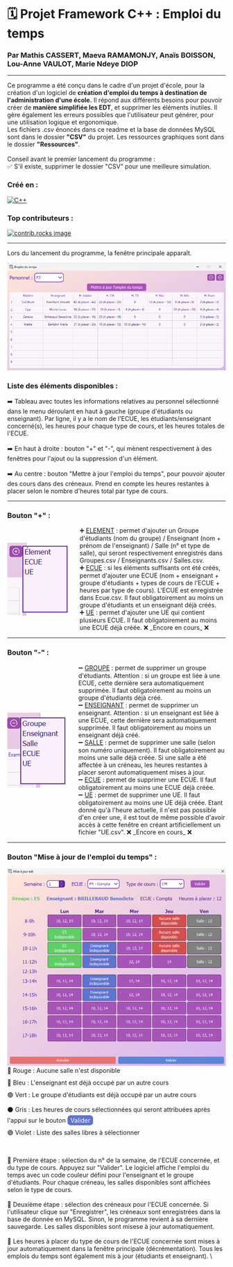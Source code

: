 # 🗓 Projet Framework C++ : Emploi du temps
### Par Mathis CASSERT, Maeva RAMAMONJY, Anaïs BOISSON, Lou-Anne VAULOT, Marie Ndeye DIOP

*** 

Ce programme a été conçu dans le cadre d'un projet d'école, pour la création d'un logiciel de **création d'emploi du temps à destination de l'administration d'une école.**
Il répond aux différents besoins pour pouvoir créer de **manière simplifiée les EDT**, et supprimer les éléments inutiles. Il gère également les erreurs possibles que l'utilisateur peut générer, pour une utilisation logique et ergonomique.\
Les fichiers .csv énoncés dans ce readme et la base de données MySQL sont dans le dossier **"CSV"** du projet.
Les ressources graphiques sont dans le dossier **"Ressources"**.
\
\
Conseil avant le premier lancement du programme : \
✅ S'il existe, supprimer le dossier "CSV" pour une meilleure simulation.

### Créé en :
[![C++](https://img.shields.io/badge/C++-%2300599C.svg?style=for-the-badge&logo=c%2B%2B&logoColor=white)](https://isocpp.org/)
### Top contributeurs :
<a href="https://github.com/Tenko2nd/project_EDT/graphs/contributors
"><img src="https://contrib.rocks/image?repo=Tenko2nd/project_EDT" alt="contrib.rocks image" />
</a>


***

Lors du lancement du programme, la fenêtre principale apparaît. 

<img src="Ressources/main.png" alt="main page image" />

### Liste des éléments disponibles : 
➡️ Tableau avec toutes les informations relatives au personnel sélectionné dans le menu déroulant en haut à gauche (groupe d'étudiants ou enseignant). Par ligne, il y a le nom de l'ECUE, les étudiants/enseignant concerné(s), les heures pour chaque type de cours, et les heures totales de l'ECUE. 
\
\
➡️ En haut à droite : bouton "+" et "-", qui mènent respectivement à des fenêtres pour l'ajout ou la suppression d'un élément. 
\
\
➡️ Au centre : bouton "Mettre à jour l'emploi du temps", pour pouvoir ajouter des cours dans des créneaux. Prend en compte les heures restantes à placer selon le nombre d'heures total par type de cours. 

***

### Bouton "+" :
<div style="display: flex; align-items: center;">
  <img style="float: right; margin-right: 20px;" src="Ressources/add.png" alt="add button" />
  <div style="flex-direction: column;">
➕ <ins>ELEMENT</ins> : permet d'ajouter un Groupe d'étudiants (nom du groupe) / Enseignant (nom + prénom de l'enseignant) / Salle (n° et type de salle), qui seront respectivement enregistrés dans Groupes.csv / Enseignants.csv / Salles.csv. 
</br>
➕ <ins>ECUE</ins> : si les éléments suffisants ont été créés, permet d'ajouter une ECUE (nom + enseignant + groupe d'étudiants + types de cours de l'ECUE + heures par type de cours). L'ECUE est enregistrée dans Ecue.csv. Il faut obligatoirement au moins un groupe d'étudiants et un enseignant déjà créés.
</br>
➕ <ins>UE</ins> : permet d'ajouter une UE qui contient plusieurs ECUE.  Il faut obligatoirement au moins une ECUE déjà créée. ❌ _Encore en cours_ ❌
  </div>
</div>


***

### Bouton "-" :
 <div style="display: flex; align-items: center;">
  <img style="float: right; margin-right: 20px;" src="Ressources/remove.png" alt="remove button" />
  <div style="flex-direction: column;">
➖ <ins>GROUPE</ins> : permet de supprimer un groupe d'étudiants. Attention : si un groupe est liée à une ECUE, cette dernière sera automatiquement supprimée. Il faut obligatoirement au moins un groupe d'étudiants déjà créé.
</br>
➖ <ins>ENSEIGNANT</ins> : permet de supprimer un enseignant. Attention : si un enseignant est liée à une ECUE, cette dernière sera automatiquement supprimée. Il faut obligatoirement au moins un enseignant déjà créé.
</br>
➖ <ins>SALLE</ins> : permet de supprimer une salle (selon son numéro uniquement). Il faut obligatoirement au moins une salle déjà créée. Si une salle a été affectée à un créneau, les heures restantes à placer seront automatiquement mises à jour.
</br>
➖ <ins>ECUE</ins> : permet de supprimer une ECUE. Il faut obligatoirement au moins une ECUE déjà créée.
</br>
➖ <ins>UE</ins> : permet de supprimer une UE. Il faut obligatoirement au moins une UE déjà créée. Etant donné qu'à l'heure actuelle, il n'est pas possible d'en créer une, il est tout de même possible d'avoir accès à cette fenêtre en créant artificiellement un fichier "UE.csv". ❌ _Encore en cours_ ❌
  </div>
</div>

***

### Bouton "Mise à jour de l'emploi du temps" : 
<!-- <div style="display: flex; align-items: center;"> -->
  <img style="float: left; margin-right: 20px;" src="Ressources/majedt.png" alt="maj EDT" />
  <!-- <div style="flex-direction: column;"> -->
    <div style="margin-bottom: 10px;">
      <!-- <span style="display: inline-block; width: 12px; height: 12px; background-color: #d64d4d; border-radius: 25%; margin-right: 5px;"></span>-->
      <span style="vertical-align: middle;">🔴 Rouge : Aucune salle n'est disponible</span>
    </div>
    <div style="margin-bottom: 10px;">
      <!-- <span style="display: inline-block; width: 12px; height: 12px; background-color: #5f74cf; border-radius: 25%; margin-right: 5px;"></span>-->
      <span style="vertical-align: middle;">🔵 Bleu : L'enseignant est déjà occupé par un autre cours</span>
    </div>
    <div style="margin-bottom: 10px;">
      <!-- <span style="display: inline-block; width: 12px; height: 12px; background-color: #5fcf65; border-radius: 25%; margin-right: 5px;"></span>-->
      <span style="vertical-align: middle;">🟢 Vert : Le groupe d'étudiants est déjà occupé par un autre cours</span>
    </div>
    <div style="margin-bottom: 10px;">
      <!-- <span style="display: inline-block; width: 12px; height: 12px; background-color: gray; border-radius: 25%; margin-right: 5px;"></span>-->
      <span style="vertical-align: middle;">⚫ Gris : Les heures de cours sélectionnées qui seront attribuées après l'appui sur le bouton <span style="background-color: #5f74cf; color: white; padding: 3px 7px; border-radius: 7px;">Valider</span></span>
    </div>
    <div style="margin-bottom: 10px;">
      <!-- <span style="display: inline-block; width: 12px; height: 12px; background-color: #a754b8; border-radius: 25%; margin-right: 5px;"></span>-->
      <span style="vertical-align: middle;">🟣 Violet : Liste des salles libres à sélectionner</span>
    </div>
  <!-- </div>
</div> -->

<br clear="all">

🔄 Première étape : sélection du n° de la semaine, de l'ECUE concernée, et du type de cours. Appuyez sur "Valider". Le logiciel affiche l'emploi du temps avec un code couleur défini pour l'enseignant et le groupe d'étudiants. Pour chaque créneau, les salles disponibles sont affichées selon le type de cours. 
\
\
🔄 Deuxième étape : sélection des créneaux pour l'ECUE concernée. Si l'utilisateur clique sur "Enregistrer", les créneaux sont enregistrées dans la base de donnée en MySQL. Sinon, le programme revient à sa dernière sauvegarde. Les salles disponibles sont misese à jour automatiquement. 
\
\
🔄 Les heures à placer du type de cours de l'ECUE concernée sont mises à jour automatiquement dans la fenêtre principale (décrémentation). Tous les emplois du temps sont également mis à jour (étudiants et enseignant). \
